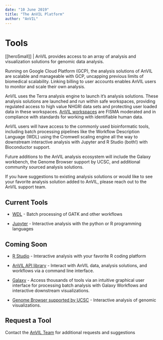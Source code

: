 ```yaml
---
date: "10 June 2019"
title: "The AnVIL Platform"
author: "AnVIL"
---
```



# Tools

[[heroSmall]]
| AnVIL provides access to an array of analysis and visualization solutions for genomic data analysis. 

Running on Google Cloud Platform (GCP), the analysis solutions of AnVIL are scalable and manageable with GCP, uncapping previous limits of biomedical scalability. Linking billing to user accounts enables AnVIL users to monitor and scale their own analysis. 

AnVIL uses the Terra analysis engine to launch it’s analysis solutions. These analysis solutions are launched and run within safe workspaces, providing regulated access to high value NHGRI data sets and protecting user loaded data in these workspaces. [AnVIL workspaces](https://support.terra.bio/hc/en-us/articles/360030793091-Terra-FireCloud-Security-Posture) are FISMA moderated and in compliance with standards for working with identifiable human data. 

AnVIL users will have access to the commonly used bioinformatic tools, including batch processing pipelines like the Workflow Description Language (WDL) using the Cromwell scaling engine all the way to downstream interactive analysis with Jupyter and R Studio (both!) with Bioconductor support.
 
Future additions to the AnVIL analysis ecosystem will include the Galaxy workbench, the Genome Browser support by UCSC, and additional community sourced analysis solutions.
 
 If you have suggestions to existing analysis solutions or would like to see your favorite analysis solution added to AnVIL, please reach out to the AnVIL support team. 
 
## Current Tools

- [WDL](https://software.broadinstitute.org/wdl/) - Batch processing of GATK and other workflows 

- [Jupyter](https://jupyter.org/) - Interactive analysis with the python or R programming languages 


## Coming Soon

- [R Studio](https://www.rstudio.com/) - Interactive analysis with your favorite R coding platform

- [AnVIL API library](https://github.com/anvilproject/client-apis) - Interact with AnVIL data, analysis solutions, and workflows via a command line interface. 

- [Galaxy](https://galaxyproject.org/) - Access thousands of tools via an intuitive graphical user interface for processing batch analysis with Galaxy Workflows and interactive downstream visualizations. 

- [Genome Browser supported by UCSC](http://genome.ucsc.edu/) - 
Interactive analysis of genomic visualizations. 

## Request a Tool

Contact the [AnVIL Team](anvil-project-managers@lists.anvilproject.org)  for additional requests and suggestions







